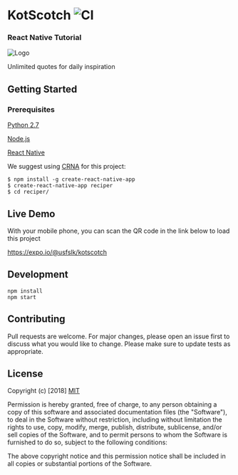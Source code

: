 # KotScotch ![CI](https://img.shields.io/badge/build-passing-brightgreen.svg)
 ### React Native Tutorial
 
![Logo](https://i.stack.imgur.com/IGyoM.png)

Unlimited quotes for daily inspiration

## Getting Started

 ### Prerequisites
 
[Python 2.7](https://www.python.org/downloads/release/python-2715/)

[Node.js](https://nodejs.org/en/download/)

[React Native](https://facebook.github.io/react-native/docs/getting-started.html)

We suggest using [CRNA](https://github.com/react-community/create-react-native-app) for this project:

    $ npm install -g create-react-native-app
    $ create-react-native-app reciper
    $ cd reciper/

## Live Demo

With your mobile phone, you can scan the QR code in the link below to load this project

https://expo.io/@usfslk/kotscotch

## Development

    npm install
    npm start 
    
## Contributing

Pull requests are welcome. For major changes, please open an issue first to discuss what you would like to change. Please make sure to update tests as appropriate.

## License

Copyright (c) [2018] [MIT](https://choosealicense.com/licenses/mit/)


Permission is hereby granted, free of charge, to any person obtaining a copy
of this software and associated documentation files (the "Software"), to deal
in the Software without restriction, including without limitation the rights
to use, copy, modify, merge, publish, distribute, sublicense, and/or sell
copies of the Software, and to permit persons to whom the Software is
furnished to do so, subject to the following conditions:

The above copyright notice and this permission notice shall be included in all
copies or substantial portions of the Software.
